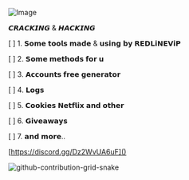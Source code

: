 ![Image](https://user-images.githubusercontent.com/122913000/216541657-e05db119-3f3d-4fb1-8fc2-10a42b548869.gif)



𝘾𝙍𝘼𝘾𝙆𝙄𝙉𝙂 & 𝙃𝘼𝘾𝙆𝙄𝙉𝙂

[ ] 1. 𝗦𝗼𝗺𝗲 𝘁𝗼𝗼𝗹𝘀 𝗺𝗮𝗱𝗲 & 𝘂𝘀𝗶𝗻𝗴 𝗯𝘆 𝗥𝗘𝗗𝗟𝗶𝗡𝗘𝗩𝗶𝗣

[ ] 2. 𝗦𝗼𝗺𝗲 𝗺𝗲𝘁𝗵𝗼𝗱𝘀 𝗳𝗼𝗿 𝘂

[ ] 3. 𝗔𝗰𝗰𝗼𝘂𝗻𝘁𝘀 𝗳𝗿𝗲𝗲 𝗴𝗲𝗻𝗲𝗿𝗮𝘁𝗼𝗿

[ ] 4. 𝗟𝗼𝗴𝘀

[ ] 5. 𝗖𝗼𝗼𝗸𝗶𝗲𝘀 𝗡𝗲𝘁𝗳𝗹𝗶𝘅 𝗮𝗻𝗱 𝗼𝘁𝗵𝗲𝗿

[ ] 6. 𝗚𝗶𝘃𝗲𝗮𝘄𝗮𝘆𝘀

[ ] 7. 𝗮𝗻𝗱 𝗺𝗼𝗿𝗲..


[https://discord.gg/Dz2WvUA6uF]()




![github-contribution-grid-snake](https://user-images.githubusercontent.com/106864876/179424426-29262e35-ab7b-4701-8ce3-8ed7db3d592b.svg)
